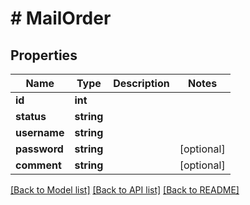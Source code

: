 # # MailOrder

## Properties

Name | Type | Description | Notes
------------ | ------------- | ------------- | -------------
**id** | **int** |  |
**status** | **string** |  |
**username** | **string** |  |
**password** | **string** |  | [optional]
**comment** | **string** |  | [optional]

[[Back to Model list]](../../README.md#models) [[Back to API list]](../../README.md#endpoints) [[Back to README]](../../README.md)
